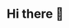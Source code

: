 <div align="center">
<h1 align="center"> Hi there 👋 </h1>
<img src"![Portada github](https://github.com/BrendaRuthHerrera/BrendaRuthHerrera/assets/134515011/23dbc37f-84f6-46f2-b445-3f1765ebf7c5)
">
</div>


<!--
**BrendaRuthHerrera/BrendaRuthHerrera** is a ✨ _special_ ✨ repository because its `README.md` (this file) appears on your GitHub profile.

Here are some ideas to get you started:

- 🔭 I’m currently working on ...
- 🌱 I’m currently learning ...
- 👯 I’m looking to collaborate on ...
- 🤔 I’m looking for help with ...
- 💬 Ask me about ...
- 📫 How to reach me: ...
- 😄 Pronouns: ...
- ⚡ Fun fact: ...
-->
